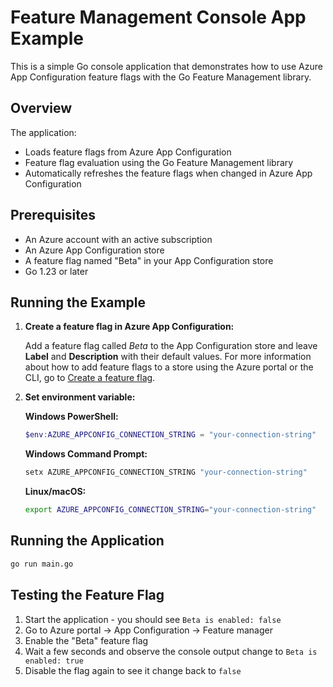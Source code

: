 # Feature Management Console App Example

This is a simple Go console application that demonstrates how to use Azure App Configuration feature flags with the Go Feature Management library.

## Overview

The application:

- Loads feature flags from Azure App Configuration
- Feature flag evaluation using the Go Feature Management library
- Automatically refreshes the feature flags when changed in Azure App Configuration

## Prerequisites

- An Azure account with an active subscription
- An Azure App Configuration store
- A feature flag named "Beta" in your App Configuration store
- Go 1.23 or later

## Running the Example

1. **Create a feature flag in Azure App Configuration:**

   Add a feature flag called *Beta* to the App Configuration store and leave **Label** and **Description** with their default values. For more information about how to add feature flags to a store using the Azure portal or the CLI, go to [Create a feature flag](https://learn.microsoft.com/azure/azure-app-configuration/manage-feature-flags?tabs=azure-portal#create-a-feature-flag).
   
2. **Set environment variable:**

   **Windows PowerShell:**
   ```powershell
   $env:AZURE_APPCONFIG_CONNECTION_STRING = "your-connection-string"
   ```

   **Windows Command Prompt:**
   ```cmd
   setx AZURE_APPCONFIG_CONNECTION_STRING "your-connection-string"
   ```

   **Linux/macOS:**
   ```bash
   export AZURE_APPCONFIG_CONNECTION_STRING="your-connection-string"
   ```

## Running the Application

```bash
go run main.go
```

## Testing the Feature Flag

1. Start the application - you should see `Beta is enabled: false`
2. Go to Azure portal → App Configuration → Feature manager
3. Enable the "Beta" feature flag
4. Wait a few seconds and observe the console output change to `Beta is enabled: true`
5. Disable the flag again to see it change back to `false`

